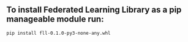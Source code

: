 ## To install Federated Learning Library as a pip manageable module run:
`pip install fll-0.1.0-py3-none-any.whl`